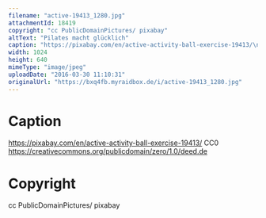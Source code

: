```yaml
---
filename: "active-19413_1280.jpg"
attachmentId: 18419
copyright: "cc PublicDomainPictures/ pixabay"
altText: "Pilates macht glücklich"
caption: "https://pixabay.com/en/active-activity-ball-exercise-19413/\nCC0\nhttps://creativecommons.org/publicdomain/zero/1.0/deed.de"
width: 1024
height: 640
mimeType: "image/jpeg"
uploadDate: "2016-03-30 11:10:31"
originalUrl: "https://bxq4fb.myraidbox.de/i/active-19413_1280.jpg"
---
```


# Caption

https://pixabay.com/en/active-activity-ball-exercise-19413/
CC0
https://creativecommons.org/publicdomain/zero/1.0/deed.de

# Copyright

cc PublicDomainPictures/ pixabay
